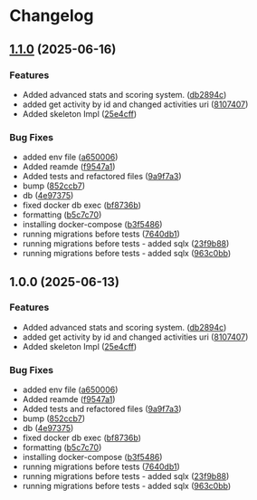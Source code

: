 # Changelog

## [1.1.0](https://github.com/Zlashmine/run-performance/compare/v1.0.0...v1.1.0) (2025-06-16)


### Features

* Added advanced stats and scoring system. ([db2894c](https://github.com/Zlashmine/run-performance/commit/db2894cd2cf6e7f0574be91f6c7bbe34e8ea18a2))
* added get activity by id and changed activities uri ([8107407](https://github.com/Zlashmine/run-performance/commit/81074071e1ef97fa284c6a6ad103753db15fee19))
* Added skeleton Impl ([25e4cff](https://github.com/Zlashmine/run-performance/commit/25e4cff9685f9bec97e9b413f7c08f898eff79b5))


### Bug Fixes

* added env file ([a650006](https://github.com/Zlashmine/run-performance/commit/a650006421bb3d08dfe97f6511ca4f056e8994a7))
* Added reamde ([f9547a1](https://github.com/Zlashmine/run-performance/commit/f9547a130d1a847d1e20cf74c453425d42bde932))
* Added tests and refactored files ([9a9f7a3](https://github.com/Zlashmine/run-performance/commit/9a9f7a33a8d906cc97bed10d664eb1053b07e6b9))
* bump ([852ccb7](https://github.com/Zlashmine/run-performance/commit/852ccb7a0e001ea18a589da74f5b8fec0d8fc129))
* db ([4e97375](https://github.com/Zlashmine/run-performance/commit/4e973750d961835875986dc3b3cad7d7253b3b06))
* fixed docker db exec ([bf8736b](https://github.com/Zlashmine/run-performance/commit/bf8736bad3b41d137de0f920c4895a67023586e6))
* formatting ([b5c7c70](https://github.com/Zlashmine/run-performance/commit/b5c7c70a7a3767762f6a7aaff2dc31a1223124bf))
* installing docker-compose ([b3f5486](https://github.com/Zlashmine/run-performance/commit/b3f5486bd70974cdac577d957a9191bd51eb5a53))
* running migrations before tests ([7640db1](https://github.com/Zlashmine/run-performance/commit/7640db1d4e3c6a9ca4b5642cb46a600eb0156f41))
* running migrations before tests - added sqlx ([23f9b88](https://github.com/Zlashmine/run-performance/commit/23f9b889fa38ffa640b8d570dae950751a192559))
* running migrations before tests - added sqlx ([963c0bb](https://github.com/Zlashmine/run-performance/commit/963c0bb4df256226c4506b67ebe3c281cef4f4d6))

## 1.0.0 (2025-06-13)


### Features

* Added advanced stats and scoring system. ([db2894c](https://github.com/Zlashmine/run-performance/commit/db2894cd2cf6e7f0574be91f6c7bbe34e8ea18a2))
* added get activity by id and changed activities uri ([8107407](https://github.com/Zlashmine/run-performance/commit/81074071e1ef97fa284c6a6ad103753db15fee19))
* Added skeleton Impl ([25e4cff](https://github.com/Zlashmine/run-performance/commit/25e4cff9685f9bec97e9b413f7c08f898eff79b5))


### Bug Fixes

* added env file ([a650006](https://github.com/Zlashmine/run-performance/commit/a650006421bb3d08dfe97f6511ca4f056e8994a7))
* Added reamde ([f9547a1](https://github.com/Zlashmine/run-performance/commit/f9547a130d1a847d1e20cf74c453425d42bde932))
* Added tests and refactored files ([9a9f7a3](https://github.com/Zlashmine/run-performance/commit/9a9f7a33a8d906cc97bed10d664eb1053b07e6b9))
* bump ([852ccb7](https://github.com/Zlashmine/run-performance/commit/852ccb7a0e001ea18a589da74f5b8fec0d8fc129))
* db ([4e97375](https://github.com/Zlashmine/run-performance/commit/4e973750d961835875986dc3b3cad7d7253b3b06))
* fixed docker db exec ([bf8736b](https://github.com/Zlashmine/run-performance/commit/bf8736bad3b41d137de0f920c4895a67023586e6))
* formatting ([b5c7c70](https://github.com/Zlashmine/run-performance/commit/b5c7c70a7a3767762f6a7aaff2dc31a1223124bf))
* installing docker-compose ([b3f5486](https://github.com/Zlashmine/run-performance/commit/b3f5486bd70974cdac577d957a9191bd51eb5a53))
* running migrations before tests ([7640db1](https://github.com/Zlashmine/run-performance/commit/7640db1d4e3c6a9ca4b5642cb46a600eb0156f41))
* running migrations before tests - added sqlx ([23f9b88](https://github.com/Zlashmine/run-performance/commit/23f9b889fa38ffa640b8d570dae950751a192559))
* running migrations before tests - added sqlx ([963c0bb](https://github.com/Zlashmine/run-performance/commit/963c0bb4df256226c4506b67ebe3c281cef4f4d6))
